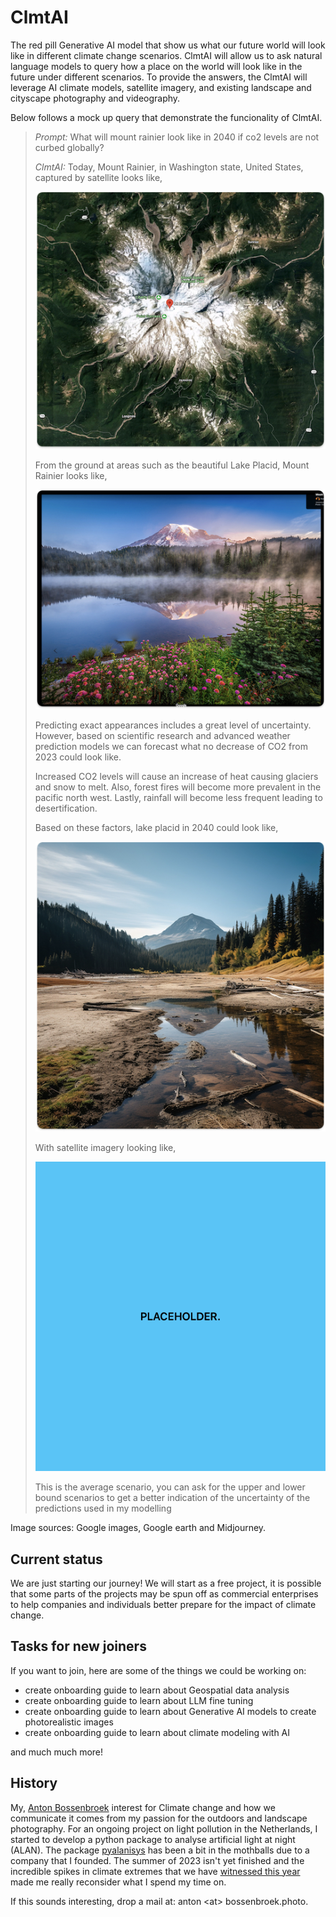 # ClmtAI
The red pill Generative AI model that show us what our future world will look like in
different climate change scenarios. ClmtAI will allow us to ask natural language models
to query how a place on the world will look like in the future under different scenarios.
To provide the answers, the ClmtAI will leverage AI climate models, satellite imagery, 
and existing landscape and cityscape photography and videography. 

Below follows a mock up query that demonstrate the funcionality of ClmtAI.

> _Prompt:_ What will mount rainier look like in 2040 if co2 levels are not curbed globally?
> 
> _ClmtAI:_ Today, Mount Rainier, in Washington state, United States, captured by satellite 
> looks like, 
> 
> ![mount rainier from satellite](https://github.com/clmtai/clmtai/blob/main/images/mount_rainier_sat_now.jpg?raw=true)
> 
> From the ground at areas such as the beautiful Lake Placid, Mount Rainier looks like,
> 
> ![lake placid](https://github.com/clmtai/clmtai/blob/main/images/lake_placid_now.jpg?raw=true)
>
> Predicting exact appearances includes a great level of uncertainty. However,
> based on scientific research and advanced weather prediction models we can
> forecast what no decrease of CO2 from 2023 could look like.
>
> Increased CO2 levels will cause an increase of heat causing glaciers and snow
> to melt. Also, forest fires will become more prevalent in the pacific north
> west. Lastly, rainfall will become less frequent leading to desertification.
>
> Based on these factors, lake placid in 2040 could look like,
>
> ![lake placid future](https://github.com/clmtai/clmtai/blob/main/images/lake_placid_future.jpg?raw=true)
>
> With satellite imagery looking like,
>
> ![lake placid future](https://github.com/clmtai/clmtai/blob/main/images/placeholder.png?raw=true)
>
> This is the average scenario, you can ask for the upper and lower bound scenarios to get a better
> indication of the uncertainty of the predictions used in my modelling

Image sources: Google images, Google earth and Midjourney.


## Current status

We are just starting our journey! We will start as a free project, it is possible that some parts of the 
projects may be spun off as commercial enterprises to help companies and individuals better prepare 
for the impact of climate change.

## Tasks for new joiners
If you want to join, here are some of the things we could be working on:
 
  - create onboarding guide to learn about Geospatial data analysis
  - create onboarding guide to learn about LLM fine tuning
  - create onboarding guide to learn about Generative AI models to create photorealistic images
  - create onboarding guide to learn about climate modeling with AI

and much much more!

## History

My, [Anton Bossenbroek](https://www.linkedin.com/in/abossen/) interest for Climate change and how we
communicate it comes from my passion for the outdoors and landscape photography. For an ongoing project on 
light pollution in the Netherlands, I started to develop a python package to analyse artificial light 
at night (ALAN). The package [pyalanisys](https://github.com/pyalanysis/pyalanysis) has been a bit 
in the mothballs due to a company that I founded. The summer of 2023 isn't yet finished and the incredible
spikes in climate extremes that we have [witnessed this year](https://www.theguardian.com/world/2023/sep/06/summer-of-2023-hottest-recorded-in-wake-up-call-to-cut-carbon-emissions)
made me really reconsider what I spend my time on.

If this sounds interesting, drop a mail at: anton \<at\> bossenbroek.photo.
